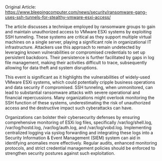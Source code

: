 Original Article: https://www.bleepingcomputer.com/news/security/ransomware-gang-uses-ssh-tunnels-for-stealthy-vmware-esxi-access/

The article discusses a technique employed by ransomware groups to gain and maintain unauthorized access to VMware ESXi systems by exploiting SSH tunneling. These systems are critical as they support multiple virtual machines on a single server, playing a significant role in organizational IT infrastructure. Attackers use this approach to remain undetected by leveraging known vulnerabilities or compromised credentials to set up persistent backdoors. Their persistence is further facilitated by gaps in log file management, making their activities difficult to trace, subsequently allowing for data theft and system disruptions.

This event is significant as it highlights the vulnerabilities of widely-used VMware ESXi systems, which could potentially cripple business operations and data security if compromised. SSH tunneling, when unmonitored, can lead to substantial ransomware attacks with severe operational and financial repercussions. Many organizations might overlook monitoring the SSH function of these systems, underestimating the risk of unauthorized access and the destructive impact such cyberattacks can have.

Organizations can bolster their cybersecurity defenses by ensuring comprehensive monitoring of ESXi log files, specifically /var/log/shell.log, /var/log/hostd.log, /var/log/auth.log, and /var/log/vobd.log. Implementing centralized logging via syslog forwarding and integrating these logs into a Security Information & Event Management (SIEM) system can aid in identifying anomalies more effectively. Regular audits, enhanced monitoring protocols, and strict credential management policies should be enforced to strengthen security postures against such exploitation.